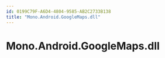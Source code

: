 ```yaml
---
id: 0199C79F-A6D4-4804-9585-AB2C2733B138
title: "Mono.Android.GoogleMaps.dll"
---
```


# Mono.Android.GoogleMaps.dll
